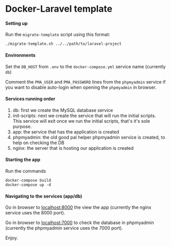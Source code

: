 # Docker-Laravel template

#### Setting up

Run the ```migrate-template``` script using this format:

```./migrate-template.sh ../../path/to/laravel-project```

#### Environments
Set the ```DB_HOST``` from ```.env``` to the ```docker-compose.yml``` service name (currently ```db```)

Comment the ```PMA_USER``` and ```PMA_PASSWORD``` lines from the ```phpmyadmin``` service if you want to disable auto-login when opening the ```phpmyadmin``` in browser.

#### Services running order

1. db: first we create the MySQL database service
2. init-scripts: next we create the service that will run the initial scripts. This service will exit once we run the initial scripts, that's it's sole purpose.
3. app: the service that has the application is created
3. phpmyadmin: the old good pal helper phpmyadmin service is created, to help on checking the DB
4. nginx: the server that is hosting our application is created


#### Starting the app
Run the commands

```
docker-compose build
docker-compose up -d
```

#### Navigating to the services (app/db)
Go in browser to [localhost:8000](http://localhost:8000) the view the app (currently the nginx service uses the 8000 port).

Go in browser to [localhost:7000](http://localhost:7000) to check the database in phpmyadmin (currently the phpmyadmin service uses the 7000 port).

Enjoy.